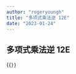 ```yaml
---
author: "rogeryoungh"
title: "多项式乘法逆 12E"
date: "2023-01-24"
---
```


## 多项式乘法逆 12E

{{<code file="./inv-12E-nt.hpp" lang="cpp">}}
